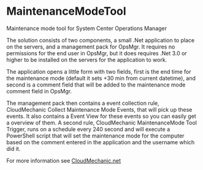 # MaintenanceModeTool
Maintenance mode tool for System Center Operations Manager


The solution consists of two components, a small .Net application to place on the servers, and a management pack for OpsMgr. It requires no permissions for the end user in OpsMgr, but it does requires .Net 3.0 or higher to be installed on the servers for the application to work.

The application opens a little form with two fields, first is the end time for the maintenance mode (default it sets +30 min from current datetime), and second is a comment field that will be added to the maintenance mode comment field in OpsMgr.

The management pack then contains a event collection rule, CloudMechanic Collect Maintenance Mode Events, that will pick up these events.
It also contains a Event View for these events so you can easily get a overview of them.
A second rule, CloudMechanic MaintenanceMode Tool Trigger, runs on a schedule every 240 second and will execute a PowerShell script that will set the maintenance mode for the computer based on the comment entered in the application and the username which did it.

For more information see [CloudMechanic.net](https://CloudMechanic.net)
